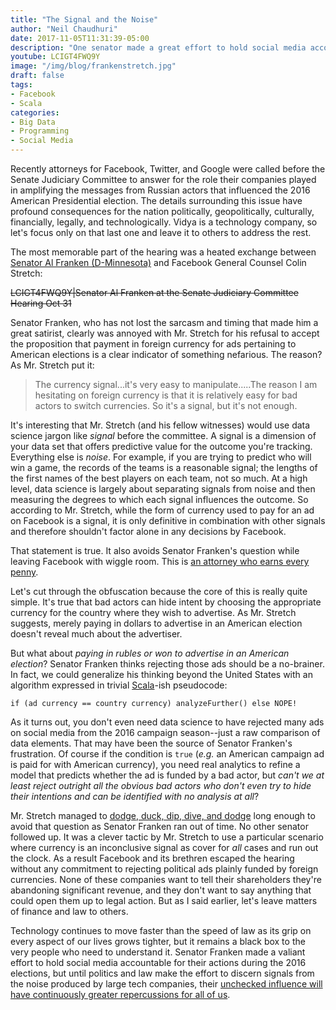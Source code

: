 ```yaml
---
title: "The Signal and the Noise"
author: "Neil Chaudhuri"
date: 2017-11-05T11:31:39-05:00
description: "One senator made a great effort to hold social media accountable for 2016. We need more."
youtube: LCIGT4FWQ9Y
image: "/img/blog/frankenstretch.jpg"
draft: false
tags:
- Facebook
- Scala
categories: 
- Big Data
- Programming
- Social Media
---
```


Recently attorneys for Facebook, Twitter, and Google were called before the Senate Judiciary Committee to answer for the
role their companies played in amplifying the messages from Russian actors that influenced the 2016 American 
Presidential election. The details surrounding this issue have profound consequences for the nation politically, 
geopolitically, culturally, financially, legally, and technologically. Vidya is a technology company, so let's focus only on that last 
one and leave it to others to address the rest.

The most memorable part of the hearing was a heated exchange between [Senator Al Franken (D-Minnesota)](https://www.franken.senate.gov/)
and Facebook General Counsel Colin Stretch: 

~~LCIGT4FWQ9Y|Senator Al Franken at the Senate Judiciary Committee Hearing Oct 31~~

Senator Franken, who has not lost the sarcasm and timing that made him a great satirist, clearly was annoyed with 
Mr. Stretch for his refusal to accept the proposition that payment in foreign currency for ads pertaining to American elections
is a clear indicator of something nefarious. The reason? As Mr. Stretch put it:

> The currency signal...it's very easy to manipulate.....The reason I am hesitating on foreign currency is that it is 
relatively easy for bad actors to switch currencies. So it's a signal, but it's not enough.


It's interesting that Mr. Stretch (and his fellow witnesses) would use data science jargon like *signal* before
the committee. A signal is a dimension of your data set that offers predictive value for the outcome you're tracking. 
Everything else is *noise*. For example, if you are trying to predict who will win a game, the records of the teams 
is a reasonable signal; the lengths of the first names of the best players on each team, not so much. At a high level, 
data science is largely about separating signals from noise and then measuring the degrees to which each signal influences the outcome.
So according to Mr. Stretch, while the form of currency used to pay for an ad on Facebook is a signal, it is only 
definitive in combination with other signals and therefore shouldn't factor alone in any decisions by Facebook. 

That statement is true. It also avoids Senator Franken's question while leaving Facebook with wiggle room. This is [an attorney
who earns every penny](https://www.youtube.com/watch?v=ONKi-dShzSs).

Let's cut through the obfuscation because the core of this is really quite simple. It's true that bad actors 
can hide intent by choosing the appropriate currency for the country where they wish to advertise. As Mr. Stretch 
suggests, merely paying in dollars to advertise in an American election doesn't reveal much about the advertiser.

But what about *paying in rubles or won to advertise in an American election*? Senator Franken thinks rejecting those ads should
be a no-brainer. In fact, we could generalize his thinking beyond the United States with an algorithm expressed in trivial 
[Scala](/tags/scala)-ish pseudocode:

`if (ad currency == country currency) analyzeFurther() else NOPE!`

As it turns out, you don't even need data science to have rejected many ads on social media from the 2016 campaign season--just a raw comparison of data elements.
That may have been the source of Senator Franken's frustration. Of course if the condition is `true` (*e.g.* an 
American campaign ad is paid for with American currency), you need 
real analytics to refine a model that predicts whether the ad is funded by a bad actor, but *can't we at least reject 
outright all the obvious bad actors who don't even try to hide their intentions and can be identified with no analysis at all*? 

Mr. Stretch managed to [dodge, duck, dip, dive, and dodge](https://www.youtube.com/watch?v=GQqkQKde_kU) long enough to avoid
that question as Senator Franken ran out of time. No other senator followed up. It was a clever tactic by Mr. Stretch to 
use a particular scenario where currency is an inconclusive signal as cover for *all* cases and run out the clock. 
As a result Facebook and its brethren escaped the hearing without any commitment to rejecting political ads plainly 
funded by foreign currencies. None of these companies want to tell their shareholders they're abandoning significant revenue, 
and they don't want to say anything that could open them up to legal action. But as I said earlier, let's leave matters of 
finance and law to others.

Technology continues to move faster than the speed of law as its grip on every aspect of our lives grows tighter, but it 
remains a black box to the very people who need to understand it. Senator Franken made a valiant effort to hold social 
media accountable for their actions during the 2016 elections, but until politics and law make the effort to discern 
signals from the noise produced by large tech companies, their [unchecked influence will have continuously greater repercussions for 
all of us](https://www.youtube.com/watch?v=b23wrRfy7SM). 







